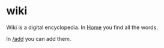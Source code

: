 # wiki

Wiki is a digital encyclopedia.  In [Home](/wiki/) you find all the words. 
In [/add](/wiki/add) you can add them.